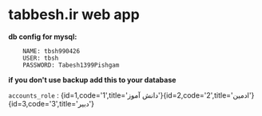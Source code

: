 # tabbesh.ir web app

**db config for mysql:**

        NAME: tbsh990426
        USER: tbsh
        PASSWORD: Tabesh1399Pishgam

**if you don't use backup 
add this to your database**

`accounts_role` :  {id=1,code='1',title='دانش آموز'}{id=2,code='2',title='ادمین'}{id=3,code='3',title='دبیر'}
